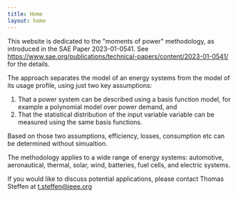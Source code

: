 ```yaml
---
title: Home
layout: home
---
```


This website is dedicated to the "moments of power" methodology, as introduced in the SAE Paper 2023-01-0541. See https://www.sae.org/publications/technical-papers/content/2023-01-0541/ for the details. 

The approach separates the model of an energy systems from the model of its usage profile, using just two key assumptions:

1. That a power system can be described using a basis function model, for example a polynomial model over power demand, and
2. That the statistical distribution of the input variable variable can be measured using the same basis functions.

Based on those two assumptions, efficiency, losses, consumption etc can be determined without simualtion. 

The methodology applies to a wide range of energy systems: automotive, aeronautical, thermal, solar, wind, batteries, fuel cells, and electric systems. 

If you would like to discuss potential applications, please contact Thomas Steffen at t.steffen@ieee.org
